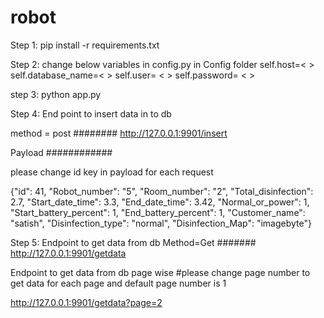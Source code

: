 # robot



Step 1: 
pip install -r requirements.txt

Step 2:
change below variables in config.py in Config folder 
self.host=< > 
self.database_name=< > 
self.user= < > 
self.password= < >

step 3:
python app.py

Step 4:
End point to insert data in to db


method = post ########
http://127.0.0.1:9901/insert

Payload ############

please change id key in payload for each request

{"id": 41, "Robot_number": "5", "Room_number": "2", "Total_disinfection": 2.7, "Start_date_time": 3.3, "End_date_time": 3.42, "Normal_or_power": 1, "Start_battery_percent": 1, "End_battery_percent": 1, "Customer_name": "satish", "Disinfection_type": "normal",
  "Disinfection_Map": "imagebyte"}

Step 5:
Endpoint to get data from db
Method=Get #######
http://127.0.0.1:9901/getdata

Endpoint to get data from db page wise 
#please change page number to get data for each page and default page number is 1

http://127.0.0.1:9901/getdata?page=2



